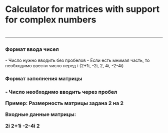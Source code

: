 <h1>Calculator for matrices with support for complex numbers<h1>
<hr>
  
<h3>Формат ввода чисел</h3>
- Число нужно вводить без пробелов
- Если есть мнимая часть, то необходимо ввести число перед i (2+1i, -2i, 2, 4i, -2-4i)
 <br>
 
<h3>Формат заполнения матрицы<h3>
- Число необходимо вводить через пробел

Пример:
Размерность матрицы задана 2 на 2

Входные данные матрицы:

2i 2+1i
-2-4i 2
